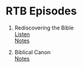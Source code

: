 # RTB Episodes

1. Rediscovering the Bible  
	[Listen](https://anchor.fm/jaime-ramirez0/episodes/Rediscovering-the-Bible-e1em3hm)  
	[Notes](episode/complete/0001_Biblical_Audience.md)  


2. Biblical Canon  
	[Notes](episode/accepted/0002_Biblical_Canon.md)  
